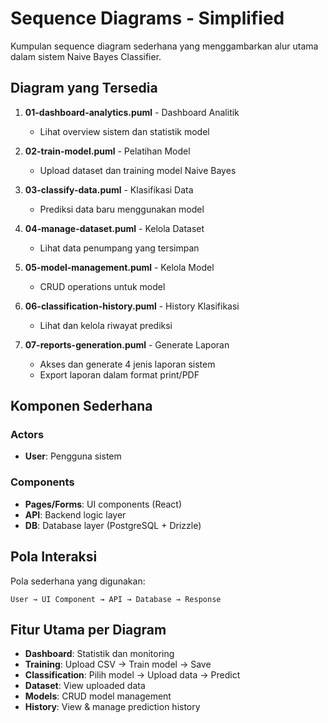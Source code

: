 # Sequence Diagrams - Simplified

Kumpulan sequence diagram sederhana yang menggambarkan alur utama dalam sistem Naive Bayes Classifier.

## Diagram yang Tersedia

1. **01-dashboard-analytics.puml** - Dashboard Analitik
   - Lihat overview sistem dan statistik model

2. **02-train-model.puml** - Pelatihan Model
   - Upload dataset dan training model Naive Bayes

3. **03-classify-data.puml** - Klasifikasi Data
   - Prediksi data baru menggunakan model

4. **04-manage-dataset.puml** - Kelola Dataset
   - Lihat data penumpang yang tersimpan

5. **05-model-management.puml** - Kelola Model
   - CRUD operations untuk model

6. **06-classification-history.puml** - History Klasifikasi
   - Lihat dan kelola riwayat prediksi

7. **07-reports-generation.puml** - Generate Laporan
   - Akses dan generate 4 jenis laporan sistem
   - Export laporan dalam format print/PDF

## Komponen Sederhana

### Actors
- **User**: Pengguna sistem

### Components
- **Pages/Forms**: UI components (React)
- **API**: Backend logic layer
- **DB**: Database layer (PostgreSQL + Drizzle)

## Pola Interaksi

Pola sederhana yang digunakan:
```
User → UI Component → API → Database → Response
```

## Fitur Utama per Diagram

- **Dashboard**: Statistik dan monitoring
- **Training**: Upload CSV → Train model → Save
- **Classification**: Pilih model → Upload data → Predict
- **Dataset**: View uploaded data
- **Models**: CRUD model management
- **History**: View & manage prediction history
